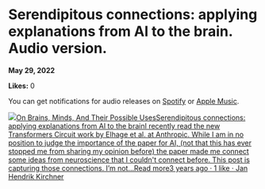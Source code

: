 # Serendipitous connections: applying explanations from AI to the brain. Audio version.

**May 29, 2022**

**Likes:** 0

You can get notifications for audio releases on [Spotify](https://open.spotify.com/show/6vHVA4oHPEnt3AqJF6WB64) or [Apple Music](https://podcasts.apple.com/us/podcast/on-brains-minds-and-their-possible-uses/id1617525316).

[![](https://substackcdn.com/image/fetch/w_56,c_limit,f_auto,q_auto:good,fl_progressive:steep/https%3A%2F%2Fbucketeer-e05bbc84-baa3-437e-9518-adb32be77984.s3.amazonaws.com%2Fpublic%2Fimages%2F3c853a3b-98b1-478d-b392-7c3bd57af339_1280x1280.png)On Brains, Minds, And Their Possible UsesSerendipitous connections: applying explanations from AI to the brainI recently read the new Transformers Circuit work by Elhage et al. at Anthropic. While I am in no position to judge the importance of the paper for AI, (not that this has ever stopped me from sharing my opinion before) the paper made me connect some ideas from neuroscience that I couldn't connect before. This post is capturing those connections. I’m not…Read more3 years ago · 1 like · Jan Hendrik Kirchner](https://universalprior.substack.com/p/serendipitous-connections-applying?utm_source=substack&utm_campaign=post_embed&utm_medium=web)
